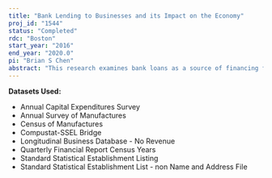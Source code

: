 ```yaml
---
title: "Bank Lending to Businesses and its Impact on the Economy"
proj_id: "1544"
status: "Completed"
rdc: "Boston"
start_year: "2016"
end_year: "2020.0"
pi: "Brian S Chen"
abstract: "This research examines bank loans as a source of financing for small firms in the U.S. by linking PayNet loan data to Census Bureau microdata. This project will investigate lending patterns to small firms, the geographic proximity of lenders and borrowers, how manufacturers’ productivity correlates with firms’ borrowing, and the role of credit provision in re-allocating capital from less- to more-productive firms. Second, changes in the supply of credit to small firms will be explored as well its effect on real outcomes such as employment, revenues, investment, and survival. The analysis will construct measures of small business lending by lender, to analyze how these are associated with lender characteristics, and then ultimately assess whether lender characteristics associated with declines in small business lending also predict worse outcomes for borrowing firms. A third group of questions revolves around the relative role of credit supply contractions and aggregate demand shortfalls during the Great Recession. A fourth phase investigates the relationship between monetary policy, bank lending, and the real economy by correlating lender characteristics to credit risk-taking, and then studying whether these same characteristics also affect borrower firm outcomes. The project also explores the causes and consequences of financial distress by analyzing the links between the economic conditions of borrowing firms and their financial distress and debt delinquency."
---
```


**Datasets Used:**

  - Annual Capital Expenditures Survey 
  - Annual Survey of Manufactures 
  - Census of Manufactures 
  - Compustat-SSEL Bridge 
  - Longitudinal Business Database - No Revenue 
  - Quarterly Financial Report Census Years 
  - Standard Statistical Establishment Listing 
  - Standard Statistical Establishment List - non Name and Address File 

